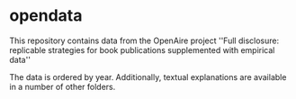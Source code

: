 # opendata

This repository contains data from the OpenAire project ''Full disclosure: replicable strategies for book publications supplemented with empirical data''

The data is ordered by year. Additionally, textual explanations are available in a number of other folders. 


